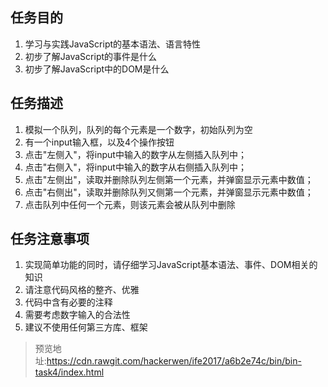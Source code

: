 ## 任务目的
1. 学习与实践JavaScript的基本语法、语言特性
2. 初步了解JavaScript的事件是什么
3. 初步了解JavaScript中的DOM是什么
## 任务描述
1. 模拟一个队列，队列的每个元素是一个数字，初始队列为空
2. 有一个input输入框，以及4个操作按钮
3. 点击"左侧入"，将input中输入的数字从左侧插入队列中；
4. 点击"右侧入"，将input中输入的数字从右侧插入队列中；
5. 点击"左侧出"，读取并删除队列左侧第一个元素，并弹窗显示元素中数值；
6. 点击"右侧出"，读取并删除队列又侧第一个元素，并弹窗显示元素中数值；
7. 点击队列中任何一个元素，则该元素会被从队列中删除
## 任务注意事项
1. 实现简单功能的同时，请仔细学习JavaScript基本语法、事件、DOM相关的知识
2. 请注意代码风格的整齐、优雅
3. 代码中含有必要的注释
4. 需要考虑数字输入的合法性
5. 建议不使用任何第三方库、框架
>预览地址:https://cdn.rawgit.com/hackerwen/ife2017/a6b2e74c/bin/bin-task4/index.html